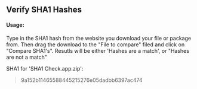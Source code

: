 ## Verify SHA1 Hashes

#### Usage:
Type in the SHA1 hash from the website you download your file or package from. Then drag the download to the "File to compare" filed and click on "Compare SHA1's". Resutls will be either 'Hashes are a match', or "Hashes are not a match"

SHA1 for 'SHA1 Check.app.zip':
> 9a152b11465588445215276e05dadbb6397ac474
